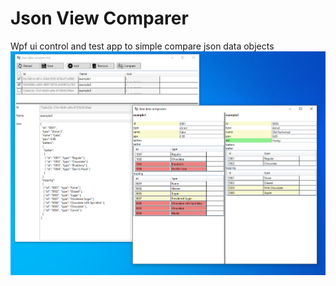 # Json View Comparer
Wpf ui control and test app to simple compare json data objects
![Screenshot](./Screenshot/JsonDataComparerScreen.PNG)
